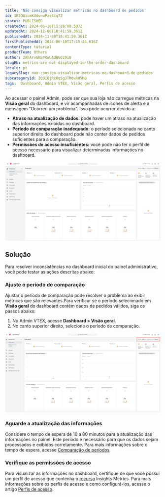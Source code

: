 ```yaml
---
title: 'Não consigo visualizar métricas no dashboard de pedidos'
id: 1B5OAicmK3AvnwPzs4iq7Z
status: PUBLISHED
createdAt: 2024-06-10T11:28:08.507Z
updatedAt: 2024-11-08T18:41:59.361Z
publishedAt: 2024-11-08T18:41:59.361Z
firstPublishedAt: 2024-06-10T17:15:44.616Z
contentType: tutorial
productTeam: Others
author: 2AhArvGNSPKwUAd8GOz0iU
slugEN: metrics-are-not-displayed-in-the-order-dashboard
locale: pt
legacySlug: nao-consigo-visualizar-metricas-no-dashboard-de-pedidos
subcategoryId: 2Q0IQjRcOqSgJTh6wRHVMB
tags:  Dashboard, Admin VTEX, Visão geral, Perfis de acesso
---
```


Ao acessar o painel Admin, pode ser que sua loja não carregue métricas na **Visão geral** do dashboard, e vir acompanhadas de ícones de alerta e a mensagem "Ocorreu um problema". Isso pode ocorrer devido a:

- **Atraso na atualização de dados:** pode haver um atraso na atualização das informações exibidas no dashboard.
- **Período de comparação inadequado:** o período selecionado no canto superior direito do dashboard pode não conter dados de pedidos suficientes para a comparação.
- **Permissões de acesso insuficientes:** você pode não ter o perfil de acesso necessário para visualizar determinadas informações no dashboard.

![Visão geral - PT](https://raw.githubusercontent.com/vtexdocs/help-center-content/refs/heads/main/docs/pt/troubleshooting/Store%20operations/nao-consigo-visualizar-metricas-no-dashboard-de-pedidos_1.png)

## Solução
Para resolver inconsistências no dashboard inicial do painel administrativo, você pode testar as ações descritas abaixo:

### Ajuste o período de comparação
Ajustar o período de comparação pode resolver o problema ao exibir métricas que são relevantes.Para  verificar se o período selecionado em **Visão geral** do dashboard contém dados de pedidos válidos, siga os passos abaixo:

1. No Admin VTEX, acesse **Dashboard > Visão geral**.
2. No canto superior direito, selecione o período de comparação.

![Dashboard- PT](https://raw.githubusercontent.com/vtexdocs/help-center-content/refs/heads/main/docs/pt/troubleshooting/Store%20operations/nao-consigo-visualizar-metricas-no-dashboard-de-pedidos_2.png)

### Aguarde a atualização das informações
Considere o tempo de espera de 10 a 80 minutos para a atualização das informações no painel. Este período é necessário para que os dados sejam processados e exibidos corretamente. Para mais informações sobre o tempo de espera, acesse  [Comparação de períodos](https://help.vtex.com/pt/tutorial/visao-geral-da-loja--P8ahguoRs0U3PzmXg2wuQ?&utm_source=autocomplete#comparacao-de-periodos).

### Verifique as permissões de acesso
Para visualizar as informações no dashboard, certifique de que você possui um perfil de acesso que contenha o [recurso](https://help.vtex.com/pt/tutorial/recursos-do-license-manager--3q6ztrC8YynQf6rdc6euk3) Insights Metrics. Para mais informações sobre os perfis de acesso e como configurá-los, acesse o artigo [Perfis de acesso](https://help.vtex.com/pt/tutorial/perfis-de-acesso--7HKK5Uau2H6wxE1rH5oRbc).